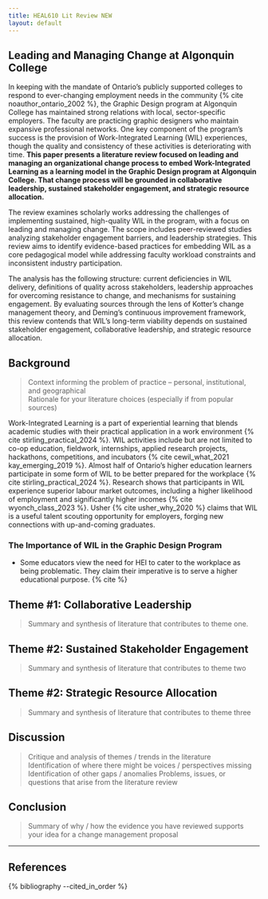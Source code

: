 ```yaml
---
title: HEAL610 Lit Review NEW
layout: default
---
```


<h2 class="center-text">Leading and Managing Change at Algonquin College</h2>

In keeping with the mandate of Ontario’s publicly supported colleges to respond to ever-changing employment needs in the community {% cite noauthor_ontario_2002 %}, the Graphic Design program at Algonquin College has maintained strong relations with local, sector-specific employers. The faculty are practicing graphic designers who maintain expansive professional networks. One key component of the program’s success is the provision of Work-Integrated Learning (WIL) experiences, though the quality and consistency of these activities is deteriorating with time. **This paper presents a literature review focused on leading and managing an organizational change process to embed Work-Integrated Learning as a learning model in the Graphic Design program at Algonquin College. That change process will be grounded in collaborative leadership, sustained stakeholder engagement, and strategic resource allocation.**

The review examines scholarly works addressing the challenges of implementing sustained, high-quality WIL in the program, with a focus on leading and managing change. The scope includes peer-reviewed studies analyzing stakeholder engagement barriers, and leadership strategies. This review aims to identify evidence-based practices for embedding WIL as a core pedagogical model while addressing faculty workload constraints and inconsistent industry participation.

The analysis has the following structure: current deficiencies in WIL delivery, definitions of quality across stakeholders, leadership approaches for overcoming resistance to change, and mechanisms for sustaining engagement. By evaluating sources through the lens of Kotter’s change management theory, and Deming’s continuous improvement framework, this review contends that WIL’s long-term viability depends on sustained stakeholder engagement, collaborative leadership, and strategic resource allocation.

<h2 class="center-text">Background</h2>

> Context informing the problem of practice – personal, institutional, and geographical  
> Rationale for your literature choices (especially if from popular sources)

Work-Integrated Learning is a part of experiential learning that blends academic studies with their practical application in a work environment {% cite stirling_practical_2024 %}. WIL activities include but are not limited to co-op education, fieldwork, internships, applied research projects, hackathons, competitions, and incubators {% cite cewil_what_2021 kay_emerging_2019 %}. Almost half of Ontario’s higher education learners participate in some form of WIL to be better prepared for the workplace {% cite stirling_practical_2024 %}. Research shows that participants in WIL experience superior labour market outcomes, including a higher likelihood of employment and significantly higher incomes {% cite wyonch_class_2023 %}. Usher {% cite usher_why_2020 %} claims that WIL is a useful talent scouting opportunity for employers, forging new connections with up-and-coming graduates.

<h3>The Importance of WIL in the Graphic Design Program</h3>

-   Some educators view the need for HEI to cater to the workplace as being problematic. They claim their imperative is to serve a higher educational purpose. {% cite  %}

<h2 class="center-text">Theme #1: Collaborative Leadership</h2>

> Summary and synthesis of literature that contributes to theme one.

<h2 class="center-text">Theme #2: Sustained Stakeholder Engagement</h2>

> Summary and synthesis of literature that contributes to theme two

<h2 class="center-text">Theme #2: Strategic Resource Allocation</h2>

> Summary and synthesis of literature that contributes to theme three

## Discussion

> Critique and analysis of themes / trends in the literature  
> Identification of where there might be voices / perspectives missing  
> Identification of other gaps / anomalies
> Problems, issues, or questions that arise from the literature review

## Conclusion

> Summary of why / how the evidence you have reviewed supports your idea for a change management proposal

---

<h2 class="center-text">References</h2>

<div class="bibliography-list">
    {% bibliography --cited_in_order %}
</div>
